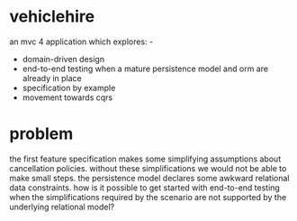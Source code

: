 vehiclehire
===========
an mvc 4 application which explores: -
 * domain-driven design
 * end-to-end testing when a mature persistence model and orm are already in place
 * specification by example
 * movement towards cqrs

problem
=======
the first feature specification makes some simplifying assumptions about cancellation policies. without these simplifications we would not be able to make small steps. the persistence model declares some awkward relational data constraints. how is it possible to get started with end-to-end testing when the simplifications required by the scenario are not supported by the underlying relational model?
